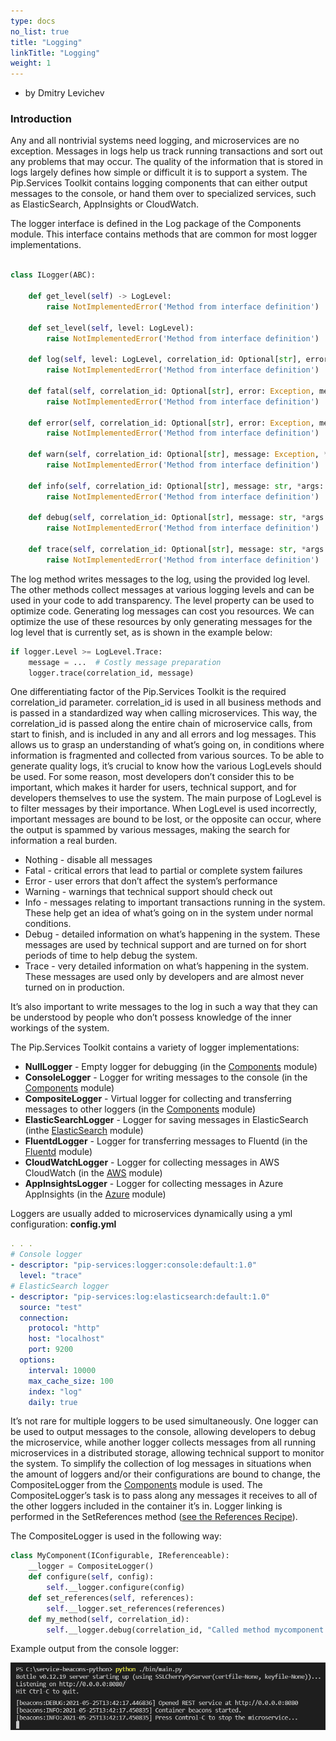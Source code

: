 ```yaml
---
type: docs
no_list: true
title: "Logging"
linkTitle: "Logging"
weight: 1
---
```


- by Dmitry Levichev

### Introduction

Any and all nontrivial systems need logging, and microservices are no exception. Messages in logs  help us track running transactions and sort out any problems that may occur. The quality of the information that is stored in logs largely defines how simple or difficult it is to support a system.
The Pip.Services Toolkit contains logging components that can either output messages to the console, or hand them over to specialized services, such as ElasticSearch, AppInsights or CloudWatch.

The logger interface is defined in the Log package of the Components module. This interface contains methods that are common for most logger implementations.

```python

class ILogger(ABC):

    def get_level(self) -> LogLevel:
        raise NotImplementedError('Method from interface definition')

    def set_level(self, level: LogLevel):
        raise NotImplementedError('Method from interface definition')

    def log(self, level: LogLevel, correlation_id: Optional[str], error: Optional[Exception], message: Optional[str], *args:    Any, **kwargs: Any):
        raise NotImplementedError('Method from interface definition')

    def fatal(self, correlation_id: Optional[str], error: Exception, message: str, *args: Any, **kwargs: Any):
        raise NotImplementedError('Method from interface definition')

    def error(self, correlation_id: Optional[str], error: Exception, message: str, *args: Any, **kwargs: Any):
        raise NotImplementedError('Method from interface definition')

    def warn(self, correlation_id: Optional[str], message: Exception, *args: Any, **kwargs: Any):
        raise NotImplementedError('Method from interface definition')

    def info(self, correlation_id: Optional[str], message: str, *args: Any, **kwargs: Any):
        raise NotImplementedError('Method from interface definition')

    def debug(self, correlation_id: Optional[str], message: str, *args: Any, **kwargs: Any):
        raise NotImplementedError('Method from interface definition')

    def trace(self, correlation_id: Optional[str], message: str, *args: Any, **kwargs: Any):
        raise NotImplementedError('Method from interface definition')
```

The log method writes messages to the log, using the provided log level. The other methods collect messages at various logging levels and can be used in your code to add transparency. 
The level property can be used to optimize code. Generating log messages can cost you resources. We can optimize the use of these resources by only generating messages for the log level that is currently set, as is shown in the example below:

```python
if logger.Level >= LogLevel.Trace:
    message = ...  # Costly message preparation
    logger.trace(correlation_id, message)
```

One differentiating factor of the Pip.Services Toolkit is the required correlation_id parameter. correlation_id is used in all business methods and is passed in a standardized way when calling microservices. This way, the correlation_id is passed along the entire chain of microservice calls, from start to finish, and is included in any and all errors and log messages. This allows us to grasp an understanding of what’s going on, in conditions where information is fragmented and collected from various sources.
To be able to generate quality logs, it’s crucial to know how the various LogLevels should be used. For some reason, most developers don’t consider this to be important, which makes it harder for users, technical support, and for developers themselves to use the system. The main purpose of LogLevel is to filter messages by their importance. When LogLevel is used incorrectly, important messages are bound to be lost, or the opposite can occur, where the output is spammed by various messages, making the search for information a real burden.

- Nothing - disable all messages
- Fatal - critical errors that lead to partial or complete system failures 
- Error - user errors that don’t affect the system’s performance
- Warning - warnings that technical support should check out 
- Info - messages relating to important transactions running in the system. These help get an idea of what’s going on in the system under normal conditions.
- Debug - detailed information on what’s happening in the system. These messages are used by technical support and are turned on for short periods of time to help debug the system.
- Trace - very detailed information on what’s happening in the system. These messages are used only by developers and are almost never turned on in production. 

It’s also important to write messages to the log in such a way that they can be understood by people who don’t possess knowledge of the inner workings of the system.

The Pip.Services Toolkit contains a variety of logger implementations: 

- **NullLogger** - Empty logger for debugging (in the [Components](../../components/log/null_logger) module)
- **ConsoleLogger** - Logger for writing messages to the console (in the [Components](../../components/log/console_logger) module)
- **CompositeLogger** - Virtual logger for collecting and transferring messages to other loggers (in the [Components](../../components/log/composite_logger) module)
- **ElasticSearchLogger** - Logger for saving messages in ElasticSearch (inthe [ElasticSearch](../../../elasticsearch/elastic_search_logger) module)
- **FluentdLogger** - Logger for transferring messages to Fluentd (in the [Fluentd](../../../fluentd/log/fluentd_logger) module)
- **CloudWatchLogger** - Logger for collecting messages in AWS CloudWatch (in the [AWS](../../../aws/log/cloudwatch_logger) module)
- **AppInsightsLogger** - Logger for collecting messages in Azure AppInsights (in the [Azure](../../../azure/log/app_insights_logger) module)

Loggers are usually added to microservices dynamically using a yml configuration:
**‍config.yml**

```yml
. . . 
# Console logger
- descriptor: "pip-services:logger:console:default:1.0"
  level: "trace"
# ElasticSearch logger
- descriptor: "pip-services:log:elasticsearch:default:1.0"
  source: "test"
  connection:
    protocol: "http"
    host: "localhost"
    port: 9200
  options:
    interval: 10000
    max_cache_size: 100
    index: "log"
    daily: true      
```

It’s not rare for multiple loggers to be used simultaneously. One logger can be used to output messages to the console, allowing developers to debug the microservice, while another logger collects messages from all running microservices in a distributed storage, allowing technical support to monitor the system.
To simplify the collection of log messages in situations when the amount of loggers and/or their configurations are bound to change, the CompositeLogger from the [Components](../../components/log/console_logger) module is used. The CompositeLogger’s task is to pass along any messages it receives to all of the other loggers included in the container it’s in. Logger linking is performed in the SetReferences method ([see the References Recipe](../component_references)).


The CompositeLogger is used in the following way:

```python
class MyComponent(IConfigurable, IReferenceable):
    __logger = CompositeLogger()
    def configure(self, config):
        self.__logger.configure(config)
    def set_references(self, references):
        self.__logger.set_references(references)
    def my_method(self, correlation_id):
        self.__logger.debug(correlation_id, "Called method mycomponent.mymethod")
```

Example output from the console logger:

![ConsoleScreen1](/images/tutorials/data_microservice/python_console_screen1.png)

